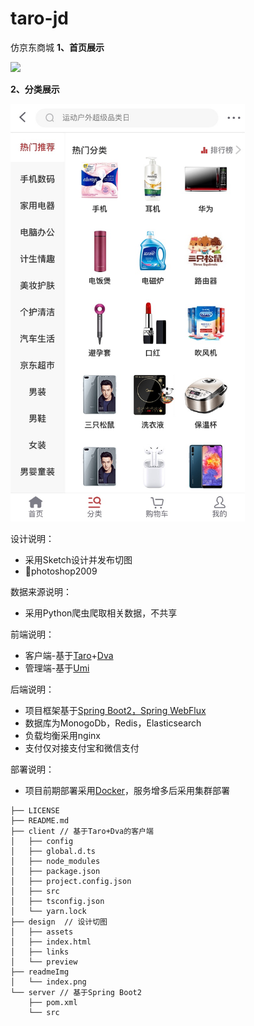 # taro-jd
仿京东商城
**1、首页展示** 

<img src="./readmeImg/index.jpg" width="375px"/>

**2、分类展示**

<img src="./readmeImg/category.jpg" width="375px"/>

设计说明：

* 采用Sketch设计并发布切图
* photoshop2009

数据来源说明：

- 采用Python爬虫爬取相关数据，不共享

前端说明：

- 客户端-基于<a href="https://taro.aotu.io/">Taro</a>+<a href="https://dvajs.com/">Dva</a>
- 管理端-基于<a href="https://umijs.org/">Umi</a>

后端说明：

- 项目框架基于<a href="https://docs.spring.io/spring/docs/current/spring-framework-reference/web-reactive.html#spring-webflux">Spring Boot2，Spring WebFlux</a>
- 数据库为MonogoDb，Redis，Elasticsearch
- 负载均衡采用nginx
- 支付仅对接支付宝和微信支付

部署说明：

- 项目前期部署采用<a href="https://docker.io/">Docker</a>，服务增多后采用集群部署

```
├── LICENSE
├── README.md
├── client // 基于Taro+Dva的客户端
│   ├── config
│   ├── global.d.ts
│   ├── node_modules
│   ├── package.json
│   ├── project.config.json
│   ├── src
│   ├── tsconfig.json
│   └── yarn.lock
├── design  // 设计切图
│   ├── assets
│   ├── index.html
│   ├── links
│   └── preview
├── readmeImg
│   └── index.png
└── server // 基于Spring Boot2
    ├── pom.xml
    └── src
```

